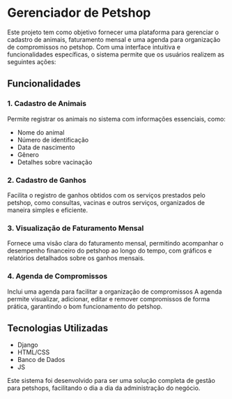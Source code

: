 # Gerenciador de Petshop

Este projeto tem como objetivo fornecer uma plataforma para gerenciar o cadastro de animais, faturamento mensal e uma agenda para organização de compromissos no petshop. Com uma interface intuitiva e funcionalidades específicas, o sistema permite que os usuários realizem as seguintes ações:

## Funcionalidades

### 1. Cadastro de Animais
Permite registrar os animais no sistema com informações essenciais, como:
- Nome do animal
- Número de identificação
- Data de nascimento
- Gênero
- Detalhes sobre vacinação

### 2. Cadastro de Ganhos
Facilita o registro de ganhos obtidos com os serviços prestados pelo petshop, como consultas, vacinas e outros serviços, organizados de maneira simples e eficiente.

### 3. Visualização de Faturamento Mensal
Fornece uma visão clara do faturamento mensal, permitindo acompanhar o desempenho financeiro do petshop ao longo do tempo, com gráficos e relatórios detalhados sobre os ganhos mensais.

### 4. Agenda de Compromissos
Inclui uma agenda para facilitar a organização de compromissos
A agenda permite visualizar, adicionar, editar e remover compromissos de forma prática, garantindo o bom funcionamento do petshop.

## Tecnologias Utilizadas
- Django
- HTML/CSS
- Banco de Dados
- JS

Este sistema foi desenvolvido para ser uma solução completa de gestão para petshops, facilitando o dia a dia da administração do negócio.
